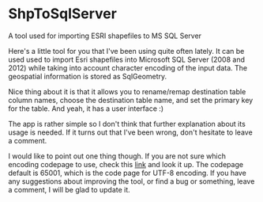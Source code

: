 # ShpToSqlServer

A tool used for importing ESRI shapefiles to MS SQL Server

Here's a little tool for you that I've been using quite often lately. It can be used used to import Esri shapefiles into Microsoft SQL Server (2008 and 2012) while taking into account character encoding of the input data. The geospatial information is stored as SqlGeometry.

Nice thing about it is that it allows you to rename/remap destination table column names, choose the destination table name, and set the primary key for the table. And yeah, it has a user interface :)

The app is rather simple so I don't think that further explanation about its usage is needed. If it turns out that I've been wrong, don't hesitate to leave a comment.

I would  like to point out one thing though. If you are not sure which encoding codepage to use, check this [link](http://msdn.microsoft.com/en-us/library/windows/desktop/dd317756(v=vs.85).aspx) and look it up. The codepage default is 65001, which is the code page for UTF-8 encoding.
If you have any suggestions about improving the tool, or find a bug or something, leave a comment, I will be glad to update it.
